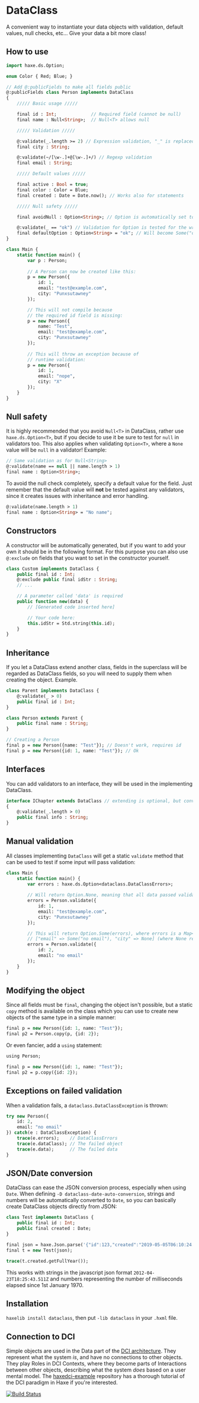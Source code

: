 # DataClass

A convenient way to instantiate your data objects with validation, default values, null checks, etc... Give your data a bit more class!

## How to use

```haxe
import haxe.ds.Option;

enum Color { Red; Blue; }

// Add @:publicFields to make all fields public
@:publicFields class Person implements DataClass 
{
	///// Basic usage /////

	final id : Int;             // Required field (cannot be null)
	final name : Null<String>;  // Null<T> allows null

	///// Validation /////

	@:validate(_.length >= 2) // Expression validation, "_" is replaced with the field
	final city : String;

	@:validate(~/[\w-.]+@[\w-.]+/) // Regexp validation
	final email : String;

	///// Default values /////

	final active : Bool = true;
	final color : Color = Blue;
	final created : Date = Date.now(); // Works also for statements

	///// Null safety /////

	final avoidNull : Option<String>; // Option is automatically set to None instead of null.

	@:validate(_ == "ok") // Validation for Option is tested for the wrapped value
	final defaultOption : Option<String> = "ok"; // Will become Some("ok")
}

class Main {
	static function main() {
		var p : Person;
		
		// A Person can	now be created like this:
		p = new Person({
			id: 1,
			email: "test@example.com",
			city: "Punxsutawney"
		});

		// This will not compile because 
		// the required id field is missing:
		p = new Person({
			name: "Test",
			email: "test@example.com",
			city: "Punxsutawney"
		});
		
		// This will throw an exception because of 
		// runtime validation:
		p = new Person({
			id: 1,
			email: "nope",
			city: "X"
		});
	}
}
```

## Null safety

It is highly recommended that you avoid `Null<T>` in DataClass, rather use `haxe.ds.Option<T>`, but if you decide to use it be sure to test for `null` in validators too. This also applies when validating `Option<T>`, where a `None` value will be `null` in a validator! Example:

```haxe
// Same validation as for Null<String>
@:validate(name == null || name.length > 1)
final name : Option<String>;
```

To avoid the null check completely, specify a default value for the field. Just remember that the default value will **not** be tested against any validators, since it creates issues with inheritance and error handling.

```haxe
@:validate(name.length > 1)
final name : Option<String> = "No name";
```

## Constructors

A constructor will be automatically generated, but if you want to add your own it should be in the following format. For this purpose you can also use `@:exclude` on fields that you want to set in the constructor yourself.

```haxe
class Custom implements DataClass {
	public final id : Int;
	@:exclude public final idStr : String;
	// ...

	// A parameter called 'data' is required
	public function new(data) { 
		// [Generated code inserted here]

		// Your code here:
		this.idStr = Std.string(this.id);
	}
}
```

## Inheritance

If you let a DataClass extend another class, fields in the superclass will be regarded as DataClass fields, so you will need to supply them when creating the object. Example.

```haxe
class Parent implements DataClass {
	@:validate(_ > 0)
	public final id : Int;
}

class Person extends Parent {
	public final name : String;
}
```

```haxe
// Creating a Person
final p = new Person({name: "Test"}); // Doesn't work, requires id
final p = new Person({id: 1, name: "Test"}); // Ok
```

## Interfaces

You can add validators to an interface, they will be used in the implementing DataClass.

```haxe
interface IChapter extends DataClass // extending is optional, but convenient
{
	@:validate(_.length > 0)
	public final info : String;
}
```

## Manual validation

All classes implementing `DataClass` will get a static `validate` method that can be used to test if some input will pass validation:

```haxe
class Main {
	static function main() {
		var errors : haxe.ds.Option<dataclass.DataClassErrors>;
		
		// Will return Option.None, meaning that all data passed validation
		errors = Person.validate({
			id: 1,
			email: "test@example.com",
			city: "Punxsutawney"
		});

		// This will return Option.Some(errors), where errors is a Map<String, Option<Any>>, in this case
		// ["email" => Some("no email"), "city" => None] (where None represents a null value)
		errors = Person.validate({
			id: 2,
			email: "no email"
		});
	}
}
```

## Modifying the object

Since all fields must be `final`, changing the object isn't possible, but a static `copy` method is available on the class which you can use to create new objects of the same type in a simple manner:

```haxe
final p = new Person({id: 1, name: "Test"});
final p2 = Person.copy(p, {id: 2});
```

Or even fancier, add a `using` statement:

```haxe
using Person;

final p = new Person({id: 1, name: "Test"});
final p2 = p.copy({id: 2});
```

## Exceptions on failed validation

When a validation fails, a `dataclass.DataClassException` is thrown:

```haxe
try new Person({
	id: 2,
	email: "no email"
}) catch(e : DataClassException) {
	trace(e.errors);    // DataClassErrors
	trace(e.dataClass); // The failed object
	trace(e.data);      // The failed data
}
```

## JSON/Date conversion

DataClass can ease the JSON conversion process, especially when using `Date`. When defining `-D dataclass-date-auto-conversion`, strings and numbers will be automatically converted to `Date`, so you can basically create DataClass objects directly from JSON:

```haxe
class Test implements DataClass {
	public final id : Int;
	public final created : Date;
}

final json = haxe.Json.parse('{"id":123,"created":"2019-05-05T06:10:24.428Z"}');
final t = new Test(json);

trace(t.created.getFullYear());
```

This works with strings in the javascript json format `2012-04-23T18:25:43.511Z` and numbers representing the number of milliseconds elapsed since 1st January 1970.

## Installation

`haxelib install dataclass`, then put `-lib dataclass` in your `.hxml` file.

## Connection to DCI

Simple objects are used in the Data part of the [DCI architecture](https://en.wikipedia.org/wiki/Data,_context_and_interaction). They represent what the system *is*, and have no connections to other objects. They play Roles in DCI Contexts, where they become parts of Interactions between other objects, describing what the system *does* based on a user mental model. The [haxedci-example](https://github.com/ciscoheat/haxedci-example) repository has a thorough tutorial of the DCI paradigm in Haxe if you're interested.

[![Build Status](https://travis-ci.org/ciscoheat/dataclass.svg?branch=master)](https://travis-ci.org/ciscoheat/dataclass)

